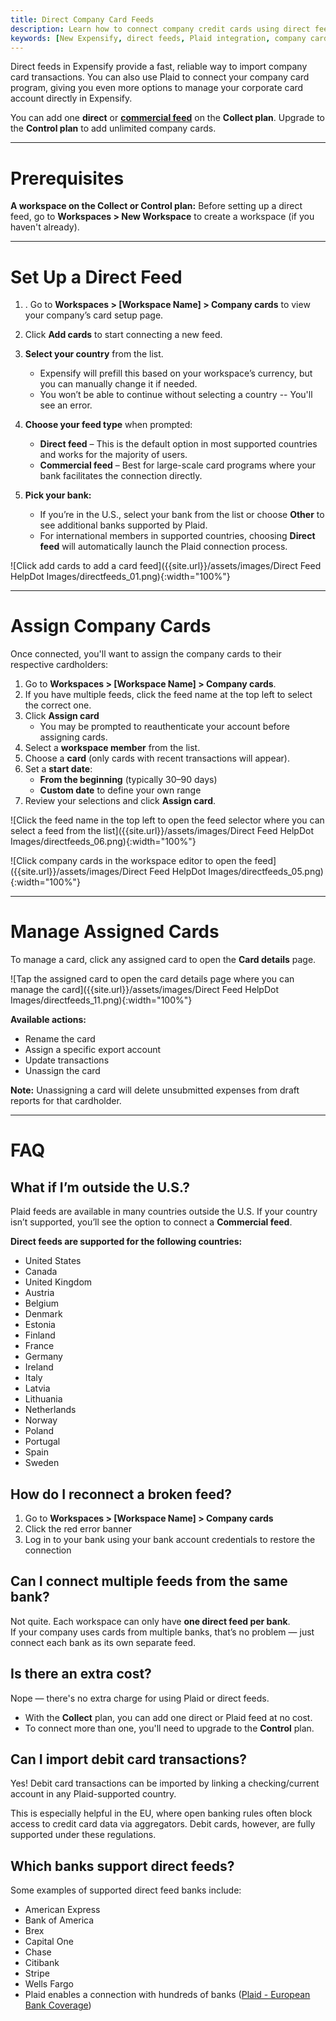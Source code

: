 ```yaml
---
title: Direct Company Card Feeds
description: Learn how to connect company credit cards using direct feeds or Plaid to import transactions and assign cards in New Expensify.
keywords: [New Expensify, direct feeds, Plaid integration, company cards, credit card import, assign cards, connect bank, manage card feeds]
---
```


<div id="new-expensify" markdown="1">

Direct feeds in Expensify provide a fast, reliable way to import company card transactions. You can also use Plaid to connect your company card program, giving you even more options to manage your corporate card account directly in Expensify.

You can add one **direct** or [**commercial feed**](https://help.expensify.com/articles/new-expensify/connect-credit-cards/Commercial-feeds) on the **Collect plan**. Upgrade to the **Control plan** to add unlimited company cards.

---

# Prerequisites

**A workspace on the Collect or Control plan:** Before setting up a direct feed, go to **Workspaces > New Workspace** to create a workspace (if you haven't already).

---

# Set Up a Direct Feed

1. . Go to **Workspaces > [Workspace Name] > Company cards** to view your company’s card setup page.
2. Click **Add cards** to start connecting a new feed.
3. **Select your country** from the list.  
   - Expensify will prefill this based on your workspace’s currency, but you can manually change it if needed.  
   - You won’t be able to continue without selecting a country -- You'll see an error.  
   
4. **Choose your feed type** when prompted:
   - **Direct feed** – This is the default option in most supported countries and works for the majority of users.  
   - **Commercial feed** – Best for large-scale card programs where your bank facilitates the connection directly.
5. **Pick your bank:**
   - If you’re in the U.S., select your bank from the list or choose **Other** to see additional banks supported by Plaid.
   - For international members in supported countries, choosing **Direct feed** will automatically launch the Plaid connection process.

![Click add cards to add a card feed]({{site.url}}/assets/images/Direct Feed HelpDot Images/directfeeds_01.png){:width="100%"}

---

# Assign Company Cards

Once connected, you'll want to assign the company cards to their respective cardholders:

1. Go to **Workspaces > [Workspace Name] > Company cards**.
2. If you have multiple feeds, click the feed name at the top left to select the correct one.
3. Click **Assign card**
   - You may be prompted to reauthenticate your account before assigning cards.
5. Select a **workspace member** from the list.
6. Choose a **card** (only cards with recent transactions will appear).
7. Set a **start date**:
   - **From the beginning** (typically 30–90 days)
   - **Custom date** to define your own range
8. Review your selections and click **Assign card**.

![Click the feed name in the top left to open the feed selector where you can select a feed from the list]({{site.url}}/assets/images/Direct Feed HelpDot Images/directfeeds_06.png){:width="100%"}

![Click company cards in the workspace editor to open the feed]({{site.url}}/assets/images/Direct Feed HelpDot Images/directfeeds_05.png){:width="100%"}

---

# Manage Assigned Cards

To manage a card, click any assigned card to open the **Card details** page.

![Tap the assigned card to open the card details page where you can manage the card]({{site.url}}/assets/images/Direct Feed HelpDot Images/directfeeds_11.png){:width="100%"}

**Available actions:**
- Rename the card  
- Assign a specific export account  
- Update transactions  
- Unassign the card

**Note:** Unassigning a card will delete unsubmitted expenses from draft reports for that cardholder.

---

# FAQ

## What if I’m outside the U.S.?

Plaid feeds are available in many countries outside the U.S. If your country isn’t supported, you’ll see the option to connect a **Commercial feed**.

**Direct feeds are supported for the following countries:**
- United States
- Canada
- United Kingdom
- Austria
- Belgium
- Denmark
- Estonia
- Finland
- France
- Germany
- Ireland
- Italy
- Latvia
- Lithuania
- Netherlands
- Norway
- Poland
- Portugal
- Spain
- Sweden

## How do I reconnect a broken feed?

1. Go to **Workspaces > [Workspace Name] > Company cards**  
2. Click the red error banner  
3. Log in to your bank using your bank account credentials to restore the connection

## Can I connect multiple feeds from the same bank?

Not quite. Each workspace can only have **one direct feed per bank**.  
If your company uses cards from multiple banks, that’s no problem — just connect each bank as its own separate feed.

## Is there an extra cost?

Nope — there's no extra charge for using Plaid or direct feeds.

- With the **Collect** plan, you can add one direct or Plaid feed at no cost.  
- To connect more than one, you'll need to upgrade to the **Control** plan.

## Can I import debit card transactions?

Yes! Debit card transactions can be imported by linking a checking/current account in any Plaid-supported country.

This is especially helpful in the EU, where open banking rules often block access to credit card data via aggregators. Debit cards, however, are fully supported under these regulations.

## Which banks support direct feeds?

Some examples of supported direct feed banks include:

- American Express  
- Bank of America  
- Brex  
- Capital One  
- Chase  
- Citibank  
- Stripe  
- Wells Fargo  
- Plaid enables a connection with hundreds of banks ([Plaid - European Bank Coverage](https://plaid.com/docs/resources/#european-bank-coverage))

</div>
